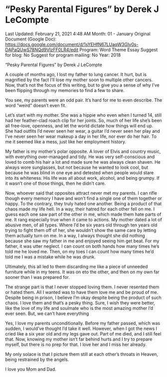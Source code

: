 # “Pesky Parental Figures” by Derek J LeCompte

Last Updated: February 21, 2021 4:48 AM
Month: 01 - January
Original Document (Google Doc): https://docs.google.com/document/d/1sYEHfN67LUaqW3GIv0s-DAPaQUwS78NQd9VIzFF0LR4/edit
Program: Word Theme Essay
Suggest for blog: No
Suggest for program mailing: No
Year: 2018

“Pesky Parental Figures” by Derek J LeCompte

A couple of months ago, I lost my father to lung cancer. It hurt, but is magnified by the fact I’ll lose my mother soon to multiple other cancers. Now, that’s not the focus of this writing, but to give you a sense of why I’ve been flipping through my memories to find a few to share.

You see, my parents were an odd pair. It’s hard for me to even describe. The word “weird” doesn’t even fit.

Let’s start with my mother. She was a hippie who even when I turned 14, still had her feather-clad roach clip for her joints. So, much of her life she’s been all free-love, openness, and let the world dictate how things will end up. She had outfits I’d never seen her wear, a guitar I’d never seen her play and I’ve never seen her wear makeup a day in her life, nor ever do her hair. To me it seemed like a mess, just like her employment history.

My father is my mother’s polar opposite. A lover of Elvis and country music, with everything over-managed and tidy. He was very self-conscious and loved to comb his hair a lot and made sure he was always clean shaven. He always wore sunglasses, but not because he wanted to look cool, but because he was blind in one eye and detested when people would stare into its whiteness. His life was all about work, alcohol, and being grumpy. If it wasn’t one of those things, then he didn’t care.

Now, whoever said that opposites attract never met my parents. I can rifle though every memory I have and won’t find a single one of them together or happy. To the contrary, they truly hated one another. Being a product of that chaos made my life hell. In a way, their hatred for each other fell on me. I guess each one saw part of the other in me, which made them hate parts of me. It rang especially true when it came to actions. My mother dated a lot of abusive men, of all types. Where I’d be six years old through ten years old trying to fight them off of her, she wouldn’t show the same care by letting them actually turn on me. In a way, I always thought she did nothing because she saw my father in me and enjoyed seeing him get beat. For my father, it was utter neglect. I can count on both hands how many times he’s told me he loved me. Then, on my toes I can count how many times he’d told me I was a mistake while he was drunk.

Ultimately, this all led to them discarding me like a piece of unneeded furniture while in my teens. It was on eto the other, and then on my own far sooner than I was prepared for.

The strange part is that I never stopped loving them. I never resented them or hated them. All I wanted was to have them love me and be proud of me. Despite being in prison, I believe I’m okay despite being the product of such chaos. I love them and that’s a pesky thing. Sure, I wish they were better, like the love of my life and soulmate who is the most amazing mother I’d ever seen. But, we can’t have everything

Yes, I love my parents unconditionally. Before my father passed, which was sudden, I would’ve thought I’d take it well. However, when I got the news I cried like a six year old and my legs gave out. Part of me died, and I still feel that. Now, knowing my mother isn’t far behind hurts and I try to prepare myself, but there is no prep for that. I love her and I miss her already.

My only solace is that I picture them still at each other’s throats in Heaven, being restrained by the angels.

I love you Mom and Dad.